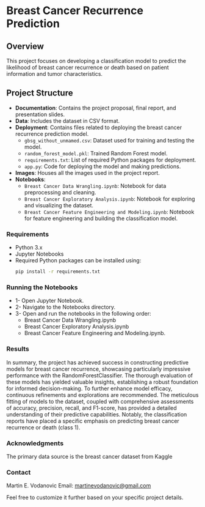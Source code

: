 # Breast Cancer Recurrence Prediction

## Overview
This project focuses on developing a classification model to predict the likelihood of breast cancer recurrence or death based on patient information and tumor characteristics.

## Project Structure

- **Documentation**: Contains the project proposal, final report, and presentation slides.
- **Data**: Includes the dataset in CSV format.
- **Deployment**: Contains files related to deploying the breast cancer recurrence prediction model.
  - `gbsg_without_unmamed.csv`: Dataset used for training and testing the model.
  - `random_forest_model.pkl`: Trained Random Forest model.
  - `requirements.txt`: List of required Python packages for deployment.
  - `app.py`: Code for deploying the model and making predictions.
- **Images**: Houses all the images used in the project report.
- **Notebooks**:
  - `Breast Cancer Data Wrangling.ipynb`: Notebook for data preprocessing and cleaning.
  - `Breast Cancer Exploratory Analysis.ipynb`: Notebook for exploring and visualizing the dataset.
  - `Breast Cancer Feature Engineering and Modeling.ipynb`: Notebook for feature engineering and building the classification model.

### Requirements
- Python 3.x
- Jupyter Notebooks
- Required Python packages can be installed using:
  ```bash
  pip install -r requirements.txt

### Running the Notebooks
- 1-	Open Jupyter Notebook.
- 2-	Navigate to the Notebooks directory.
- 3-	Open and run the notebooks in the following order:
    * Breast Cancer Data Wrangling.ipynb
    * Breast Cancer Exploratory Analysis.ipynb
    * Breast Cancer Feature Engineering and Modeling.ipynb.
      
### Results
In summary, the project has achieved success in constructing predictive models for breast cancer recurrence, showcasing particularly impressive performance with the RandomForestClassifier. The thorough evaluation of these models has yielded valuable insights, establishing a robust foundation for informed decision-making. To further enhance model efficacy, continuous refinements and explorations are recommended. The meticulous fitting of models to the dataset, coupled with comprehensive assessments of accuracy, precision, recall, and F1-score, has provided a detailed understanding of their predictive capabilities. Notably, the classification reports have placed a specific emphasis on predicting breast cancer recurrence or death (class 1).

### Acknowledgments
The primary data source is the breast cancer dataset from Kaggle

### Contact
Martin E. Vodanovic
Email: martinevodanovic@gmail.com

Feel free to customize it further based on your specific project details.

